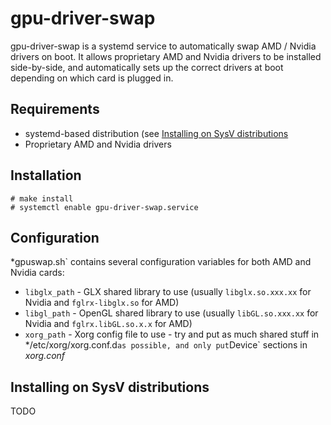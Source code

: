 # gpu-driver-swap

gpu-driver-swap is a systemd service to automatically swap AMD / Nvidia drivers on boot. It allows proprietary AMD and Nvidia drivers to be installed side-by-side, and automatically sets up the correct drivers at boot depending on which card is plugged in.

## Requirements

* systemd-based distribution (see [Installing on SysV distributions](#Installingonsysvdistributions)
* Proprietary AMD and Nvidia drivers

## Installation

    # make install
    # systemctl enable gpu-driver-swap.service

## Configuration

*gpuswap.sh` contains several configuration variables for both AMD and Nvidia cards:

* `libglx_path` - GLX shared library to use (usually `libglx.so.xxx.xx` for Nvidia and `fglrx-libglx.so` for AMD)
* `libgl_path` - OpenGL shared library to use (usually `libGL.so.xxx.xx` for Nvidia and `fglrx.libGL.so.x.x` for AMD)
* `xorg_path` - Xorg config file to use - try and put as much shared stuff in */etc/xorg/xorg.conf.d` as possible, and only put `Device` sections in *xorg.conf*

## Installing on SysV distributions

TODO
